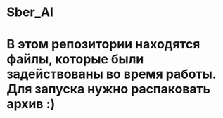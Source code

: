 # Sber_AI 
# В этом репозитории находятся файлы, которые были задействованы во время работы. Для запуска нужно распаковать архив :)
